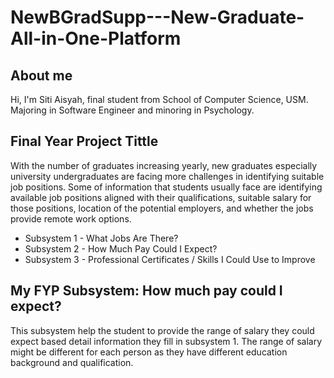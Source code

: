 # NewBGradSupp---New-Graduate-All-in-One-Platform

## About me
Hi, I'm Siti Aisyah, final student from School of Computer Science, USM. Majoring in Software Engineer and minoring in Psychology.

## Final Year Project Tittle
With the number of graduates increasing yearly, new graduates especially university undergraduates are facing more challenges in identifying suitable job positions. Some of information that students usually face are identifying available job positions aligned with their qualifications, suitable salary for those positions, location of the potential employers, and whether the jobs provide remote work options. 

* Subsystem 1 - What Jobs Are There? 
* Subsystem 2 - How Much Pay Could I Expect?
* Subsystem 3 - Professional Certificates / Skills I Could Use to Improve 

## My FYP Subsystem: How much pay could I expect?
This subsystem help the student to provide the range of salary they could expect based detail information they fill in subsystem 1. The range of salary might be different for each person as they have different education background and qualification.


